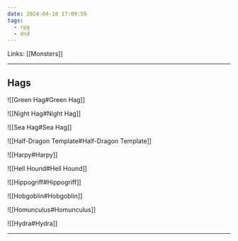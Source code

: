```yaml
---
date: 2024-04-10 17:09:59
tags:
  - rpg
  - dnd
---
```

Links: [[Monsters]]

---

## Hags

![[Green Hag#Green Hag]]

![[Night Hag#Night Hag]]

![[Sea Hag#Sea Hag]]

![[Half-Dragon Template#Half-Dragon Template]]

![[Harpy#Harpy]]

![[Hell Hound#Hell Hound]]

![[Hippogriff#Hippogriff]]

![[Hobgoblin#Hobgoblin]]

![[Homunculus#Homunculus]]

![[Hydra#Hydra]]

---